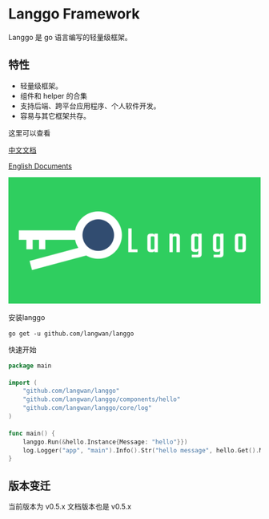 # Langgo Framework

Langgo 是 go 语言编写的轻量级框架。

## 特性
* 轻量级框架。
* 组件和 helper 的合集
* 支持后端、跨平台应用程序、个人软件开发。
* 容易与其它框架共存。

这里可以查看 

[中文文档](https://langwan.gitbook.io/langgo-v0.5.x/) 

[English Documents](https://langwan.gitbook.io/langgo-v0.5.x/v/english)

![](./logo.png)

安装langgo

```
go get -u github.com/langwan/langgo
```

快速开始

```go
package main

import (
	"github.com/langwan/langgo"
	"github.com/langwan/langgo/components/hello"
	"github.com/langwan/langgo/core/log"
)

func main() {
	langgo.Run(&hello.Instance{Message: "hello"}})
	log.Logger("app", "main").Info().Str("hello message", hello.Get().Message).Send()
}
```
## 版本变迁

当前版本为 v0.5.x 文档版本也是 v0.5.x
